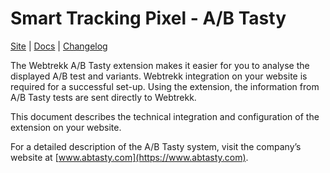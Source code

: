 # Smart Tracking Pixel - A/B Tasty

[Site](https://mapp.com/) |
[Docs](https://documentation.mapp.com/latest/en/ab-tasty-15741387.html) |
[Changelog](https://documentation.mapp.com/latest/en/changelog-15741423.html)

The Webtrekk A/B Tasty extension makes it easier for you to analyse the displayed A/B test and variants. Webtrekk
integration on your website is required for a successful set-up. Using the extension, the information from A/B Tasty
tests are sent directly to Webtrekk.

This document describes the technical integration and configuration of the extension on your website.

For a detailed description of the A/B Tasty system, visit the company’s website at
[www.abtasty.com](https://www.abtasty.com).
